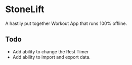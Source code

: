 # StoneLift

A hastily put together Workout App that runs 100% offline.

## Todo
* Add ability to change the Rest Timer
* Add ability to import and export data.

 
